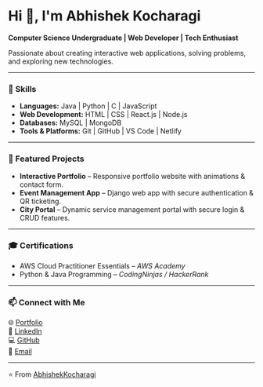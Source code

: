 # Hi 👋, I'm Abhishek Kocharagi  
**Computer Science Undergraduate | Web Developer | Tech Enthusiast**

Passionate about creating interactive web applications, solving problems, and exploring new technologies.

---

### 🧠 Skills
- **Languages:** Java | Python | C | JavaScript  
- **Web Development:** HTML | CSS | React.js | Node.js  
- **Databases:** MySQL | MongoDB  
- **Tools & Platforms:** Git | GitHub | VS Code | Netlify  

---

### 🚀 Featured Projects
- **Interactive Portfolio** – Responsive portfolio website with animations & contact form.  
- **Event Management App** – Django web app with secure authentication & QR ticketing.  
- **City Portal** – Dynamic service management portal with secure login & CRUD features.  

---

### 🎓 Certifications
- AWS Cloud Practitioner Essentials – *AWS Academy*  
- Python & Java Programming – *CodingNinjas / HackerRank*  

---

### 📫 Connect with Me  
🌐 [Portfolio](https://your-portfolio-link.com)  
💼 [LinkedIn](https://linkedin.com/in/yourprofile)  
💻 [GitHub](https://github.com/AbhishekKocharagi)  
📧 [Email](mailto:youremail@example.com)

---
⭐ From [AbhishekKocharagi](https://github.com/AbhishekKocharagi)
